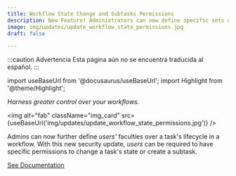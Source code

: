 ```yaml
---
title: Workflow State Change and Subtasks Permissions
description: New Feature! Administrators can now define specific sets of permissions users will need to change a task's state or create a subtask.
image: img/updates/update_workflow_state_permissions.jpg
draft: false

---
```


:::caution Advertencia
Esta página aún no se encuentra traducida al español.
:::

import useBaseUrl from '@docusaurus/useBaseUrl'; 
import Highlight from '@theme/Highlight';


<div className="align-center">
<div className="card">
<div className="card__header">

<span className="hero__subtitle"><em>Harness greater control over your workflows.</em></span>

</div>
<div className="card__image">

<img alt="fab" className="img_card" src={useBaseUrl('img/updates/update_workflow_state_permissions.jpg')} />
<br/>

</div>
<div className="card__body">

Admins can now further define _users'_ faculties over a task's lifecycle in a workflow. With this new security update, _users_ can be required to have specific permissions to change a task's state or create a subtask.

</div>
<div className="card__footer text-center align-padding-center">

<a className="button button--info button--block" href="/docs/documentation/admin/workflows/settings_panels/create_edit_state#state-changes">See Documentation</a>
<br/>

</div>
</div>
</div>

